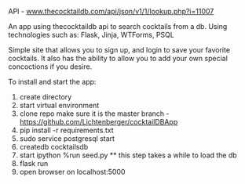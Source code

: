API - www.thecocktaildb.com/api/json/v1/1/lookup.php?i=11007

An app using thecocktaildb api to search cocktails from a db.
Using technologies such as: Flask, Jinja, WTForms, PSQL

Simple site that allows you to sign up, and login to save your favorite cocktails. It also has the ability to allow you to add your own special concoctions if you desire. 

To install and start the app:
1. create directory
2. start virtual environment
3. clone repo make sure it is the master branch - https://github.com/Lichtenberger/cocktailDBApp 
4. pip install -r requirements.txt
5. sudo service postgresql start
6. createdb cocktailsdb
7. start ipython %run seed.py ** this step takes a while to load the db
8. flask run
9. open browser on localhost:5000